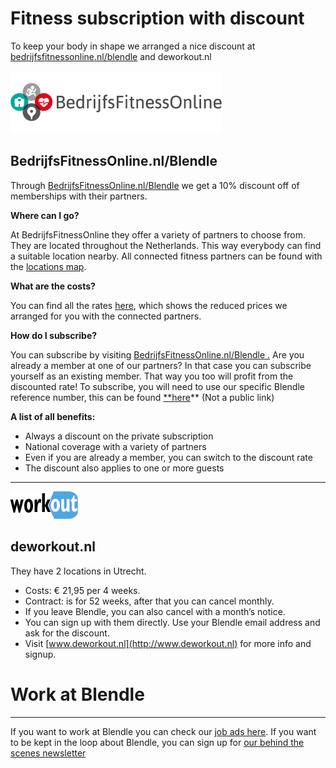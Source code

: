 # Fitness subscription with discount

To keep your body in shape we arranged a nice discount at [bedrijfsfitnessonline.nl/blendle](https://bedrijfsfitnessonline.nl/en/?Itemid=14126) and deworkout.nl

![Fitness%20subscription%20with%20discount%2027c2d410b866419d90592cfa04857e38/logo-bfo.png](Fitness%20subscription%20with%20discount%2027c2d410b866419d90592cfa04857e38/logo-bfo.png)

## BedrijfsFitnessOnline.nl/Blendle

Through [BedrijfsFitnessOnline.nl/Blendle](https://bedrijfsfitnessonline.nl/nl/blendle) we get a 10% discount off of memberships with their partners.

**Where can I go?**

At BedrijfsFitnessOnline they offer a variety of partners to choose from. They are located throughout the Netherlands. This way everybody can find a suitable location nearby. All connected fitness partners can be found with the [locations map](https://bedrijfsfitnessonline.nl/en/blendle/locations).

**What are the costs?**

You can find all the rates [here](https://bedrijfsfitnessonline.nl/en/blendle/rate), which shows the reduced prices we arranged for you with the connected partners.

**How do I subscribe?**

You can subscribe by visiting [BedrijfsFitnessOnline.nl/Blendle .](https://bedrijfsfitnessonline.nl/nl/blendle) Are you already a member at one of our partners? In that case you can subscribe yourself as an existing member. That way you too will profit from the discounted rate! To subscribe, you will need to use our specific Blendle reference number, this can be found [**here](https://www.notion.so/09b6a96d57ef4ca48cb8c325c131e632?pvs=21)** (Not a public link)

**A list of all benefits:**

- Always a discount on the private subscription
- National coverage with a variety of partners
- Even if you are already a member, you can switch to the discount rate
- The discount also applies to one or more guests

---

![Fitness%20subscription%20with%20discount%2027c2d410b866419d90592cfa04857e38/WorkOut-Logo-Y.png](Fitness%20subscription%20with%20discount%2027c2d410b866419d90592cfa04857e38/WorkOut-Logo-Y.png)

## deworkout.nl

They have 2 locations in Utrecht.

- Costs: € 21,95 per 4 weeks.
- Contract: is for 52 weeks, after that you can cancel monthly.
- If you leave Blendle, you can also cancel with a month’s notice.
- You can sign up with them directly. Use your Blendle email address and ask for the discount.
- Visit [www.deworkout.nl](http://www.deworkout.nl) for more info and signup.

# Work at Blendle

---

If you want to work at Blendle you can check our [job ads here](https://blendle.homerun.co/). If you want to be kept in the loop about Blendle, you can sign up for [our behind the scenes newsletter](https://blendle.homerun.co/yes-keep-me-posted/tr/apply?token=8092d4128c306003d97dd3821bad06f2)